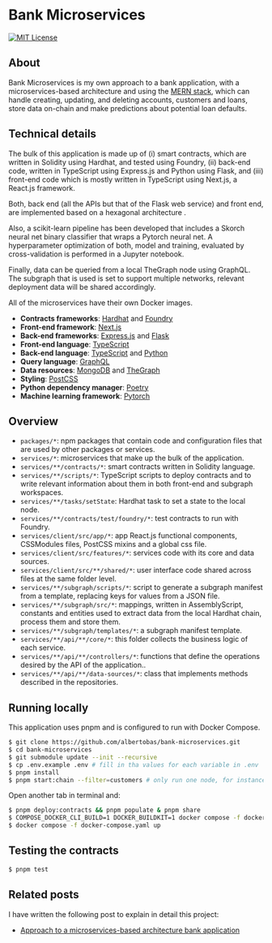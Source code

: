 # Bank Microservices

[![MIT License](https://img.shields.io/badge/License-MIT-yellow.svg)](https://github.com/albertobas/bank-microservices/blob/main/LICENSE)

## About

Bank Microservices is my own approach to a bank application, with a microservices-based architecture and using the [MERN stack](https://www.mongodb.com/mern-stack 'What Is The MERN Stack? Introduction & Examples | MongoDB'), which can handle creating, updating, and deleting accounts, customers and loans, store data on-chain and make predictions about potential loan defaults.

## Technical details

The bulk of this application is made up of (i) smart contracts, which are written in Solidity using Hardhat, and tested using Foundry, (ii) back-end code, written in TypeScript using Express.js and Python using Flask, and (iii) front-end code which is mostly written in TypeScript using Next.js, a React.js framework.

Both, back end (all the APIs but that of the Flask web service) and front end, are implemented based on a hexagonal architecture .

Also, a scikit-learn pipeline has been developed that includes a Skorch neural net binary classifier that wraps a Pytorch neural net. A hyperparameter optimization of both, model and training, evaluated by cross-validation is performed in a Jupyter notebook.

Finally, data can be queried from a local TheGraph node using GraphQL. The subgraph that is used is set to support multiple networks, relevant deployment data will be shared accordingly.

All of the microservices have their own Docker images.

- **Contracts frameworks**: [Hardhat](https://hardhat.org) and [Foundry](https://getfoundry.sh)
- **Front-end framework**: [Next.js](https://nextjs.org)
- **Back-end frameworks**: [Express.js](https://expressjs.com) and [Flask](https://flask.palletsprojects.com)
- **Front-end language**: [TypeScript](https://www.typescriptlang.org)
- **Back-end language**: [TypeScript](https://www.typescriptlang.org) and [Python](https://www.python.org)
- **Query language**: [GraphQL](https://graphql.org)
- **Data resources**: [MongoDB](https://www.mongodb.com) and [TheGraph](https://thegraph.com)
- **Styling**: [PostCSS](https://postcss.org)
- **Python dependency manager**: [Poetry](https://python-poetry.org)
- **Machine learning framework**: [Pytorch](https://pytorch.org)

## Overview

- `packages/*`: npm packages that contain code and configuration files that are used by other packages or services.
- `services/*`: microservices that make up the bulk of the application.
- `services/**/contracts/*`: smart contracts written in Solidity language.
- `services/**/scripts/*`: TypeScript scripts to deploy contracts and to write relevant information about them in both front-end and subgraph workspaces.
- `services/**/tasks/setState`: Hardhat task to set a state to the local node.
- `services/**/contracts/test/foundry/*`: test contracts to run with Foundry.
- `services/client/src/app/*`: app React.js functional components, CSSModules files, PostCSS mixins and a global css file.
- `services/client/src/features/*`: services code with its core and data sources.
- `services/client/src/**/shared/*`: user interface code shared across files at the same folder level.
- `services/**/subgraph/scripts/*`: script to generate a subgraph manifest from a template, replacing keys for values from a JSON file.
- `services/**/subgraph/src/*`: mappings, written in AssemblyScript, constants and entities used to extract data from the local Hardhat chain, process them and store them.
- `services/**/subgraph/templates/*`: a subgraph manifest template.
- `services/**/api/**/core/*`: this folder collects the business logic of each service.
- `services/**/api/**/controllers/*`: functions that define the operations desired by the API of the application..
- `services/**/api/**/data-sources/*`: class that implements methods described in the repositories.

## Running locally

This application uses pnpm and is configured to run with Docker Compose.

```bash
$ git clone https://github.com/albertobas/bank-microservices.git
$ cd bank-microservices
$ git submodule update --init --recursive
$ cp .env.example .env # fill in tha values for each variable in .env
$ pnpm install
$ pnpm start:chain --filter=customers # only run one node, for instance executing the hardhat node in the customers workspace
```

Open another tab in terminal and:

```bash
$ pnpm deploy:contracts && pnpm populate & pnpm share
$ COMPOSE_DOCKER_CLI_BUILD=1 DOCKER_BUILDKIT=1 docker compose -f docker-compose.yaml build
$ docker compose -f docker-compose.yaml up
```

## Testing the contracts

```bash
$ pnpm test
```

## Related posts

I have written the following post to explain in detail this project:

- [Approach to a microservices-based architecture bank application](https://www.albertobas.com/blog/bank-microservices 'Approach to a microservices-based architecture bank application | Alberto Bas')
